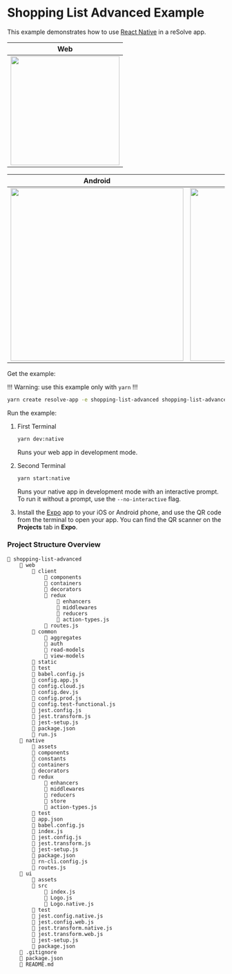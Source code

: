 # Shopping List Advanced Example

This example demonstrates how to use [React Native](https://github.com/react-community/create-react-native-app) in a reSolve app.

| Web                                                                                                                            |
| ------------------------------------------------------------------------------------------------------------------------------ |
| <img src="https://user-images.githubusercontent.com/5055654/44654333-fcead780-a9f9-11e8-9527-05ac55526e44.gif" height="252" /> |

| Android                                                                                                                        | Ios                                                                                                                            |
| ------------------------------------------------------------------------------------------------------------------------------ | ------------------------------------------------------------------------------------------------------------------------------ |
| <img src="https://user-images.githubusercontent.com/5055654/44654326-f4929c80-a9f9-11e8-83f3-855030b0d42c.gif" height="400" /> | <img src="https://user-images.githubusercontent.com/5055654/44654321-efcde880-a9f9-11e8-8bca-b4c02a6f5158.gif" height="400" /> |

Get the example:

!!! Warning: use this example only with `yarn` !!!

```sh
yarn create resolve-app -e shopping-list-advanced shopping-list-advanced
```

Run the example:

1. First Terminal

   ```sh
   yarn dev:native
   ```

   Runs your web app in development mode.

2. Second Terminal

   ```sh
   yarn start:native
   ```

   Runs your native app in development mode with an interactive prompt. To run it without a prompt, use the `--no-interactive` flag.

3. Install the [Expo](https://expo.io) app to your iOS or Android phone, and use the QR code from the terminal to open your app. You can find the QR scanner on the **Projects** tab in **Expo**.

### Project Structure Overview

```
📁 shopping-list-advanced
    📁 web
        📁 client
            📁 components
            📁 containers
            📁 decorators
            📁 redux
                📁 enhancers
                📁 middlewares
                📁 reducers
                📄 action-types.js
            📄 routes.js
        📁 common
            📁 aggregates
            📁 auth
            📁 read-models
            📁 view-models
        📁 static
        📁 test
        📄 babel.config.js
        📄 config.app.js
        📄 config.cloud.js
        📄 config.dev.js
        📄 config.prod.js
        📄 config.test-functional.js
        📄 jest.config.js
        📄 jest.transform.js
        📄 jest-setup.js
        📄 package.json
        📄 run.js
    📁 native
        📁 assets
        📁 components
        📁 constants
        📁 containers
        📁 decorators
        📁 redux
            📁 enhancers
            📁 middlewares
            📁 reducers
            📁 store
            📄 action-types.js
        📁 test
        📄 app.json
        📄 babel.config.js
        📄 index.js
        📄 jest.config.js
        📄 jest.transform.js
        📄 jest-setup.js
        📄 package.json
        📄 rn-cli.config.js
        📄 routes.js
    📁 ui
        📁 assets
        📁 src
            📄 index.js
            📄 Logo.js
            📄 Logo.native.js
        📁 test
        📄 jest.config.native.js
        📄 jest.config.web.js
        📄 jest.transform.native.js
        📄 jest.transform.web.js
        📄 jest-setup.js
        📄 package.json
    📄 .gitignore
    📄 package.json
    📄 README.md
```
